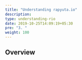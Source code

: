 ```yaml
---
title: "Understanding rapyuta.io"
description:
type: understanding-rio
date: 2019-10-25T14:09:19+05:30
pre: "3. "
weight: 100
---
```

## Overview